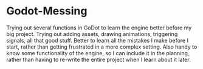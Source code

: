 # Godot-Messing
Trying out several functions in GoDot to learn the engine better before my big project.
Trying out adding assets, drawing animations, triggering signals, all that good stuff.
Better to learn all the mistakes I make before I start, rather than getting frustrated in a more complex setting.
Also handy to know some functionality of the engine, so I can include it in the planning, rather than having to re-write the entire project when I learn about it later.
